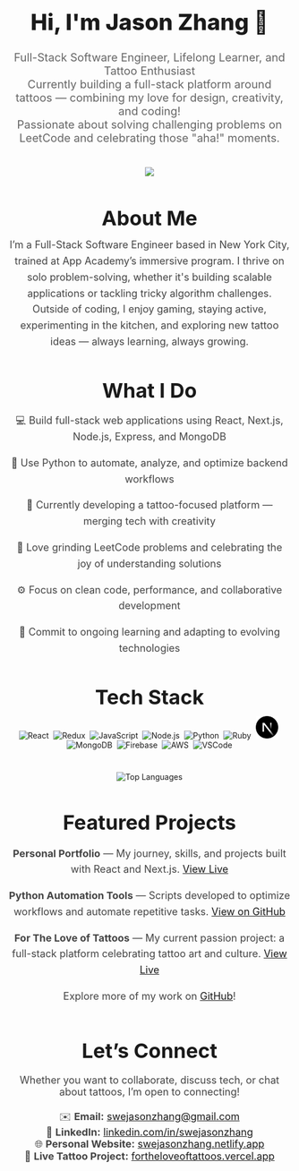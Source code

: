 <!-- Introduction Section -->
<h1 align="center" style="font-size: 40px; font-weight: 800;">
  Hi, I'm Jason Zhang 👋
</h1>
<p align="center" style="font-size: 20px; color: #666; max-width: 700px; margin: 0 auto;">
  Full-Stack Software Engineer, Lifelong Learner, and Tattoo Enthusiast<br />
  Currently building a full-stack platform around tattoos — combining my love for design, creativity, and coding!<br />
  Passionate about solving challenging problems on LeetCode and celebrating those "aha!" moments.  
</p>

<!-- Hero Image Section -->
<div align="center" style="margin: 40px 0;">
  <img src="https://media0.giphy.com/media/v1.Y2lkPTc5MGI3NjExY2hzM2lsYWl4amMzNDU1bXM0Y2ViZjd6YTczZmtnem43MDJzaWhxNCZlcD12MV9pbnRlcm5hbF9naWZfYnlfaWQmY3Q9Zw/qgQUggAC3Pfv687qPC/giphy.gif"/>
</div>

<!-- About Me Section -->
<h2 align="center" style="font-weight: 700; font-size: 36px; margin-bottom: 12px;">
  About Me
</h2>
<p align="center" style="max-width: 680px; font-size: 18px; color: #444; line-height: 1.6; margin: 0 auto 40px;">
  I’m a Full-Stack Software Engineer based in New York City, trained at App Academy’s immersive program.  
  I thrive on solo problem-solving, whether it's building scalable applications or tackling tricky algorithm challenges.  
  Outside of coding, I enjoy gaming, staying active, experimenting in the kitchen, and exploring new tattoo ideas — always learning, always growing.
</p>

<!-- What I Do Section -->
<h2 align="center" style="font-weight: 700; font-size: 36px; margin-bottom: 12px;">
  What I Do
</h2>
<div align="center" style="max-width: 680px; font-size: 18px; color: #444; line-height: 1.6; margin: 0 auto 40px;">
  <p>💻 Build full-stack web applications using React, Next.js, Node.js, Express, and MongoDB</p>
  <p>🐍 Use Python to automate, analyze, and optimize backend workflows</p>
  <p>🎨 Currently developing a tattoo-focused platform — merging tech with creativity</p>
  <p>🧠 Love grinding LeetCode problems and celebrating the joy of understanding solutions</p>
  <p>⚙️ Focus on clean code, performance, and collaborative development</p>
  <p>🌱 Commit to ongoing learning and adapting to evolving technologies</p>
</div>

<!-- Tech Stack Section -->
<h2 align="center" style="font-weight: 700; font-size: 36px; margin-bottom: 12px;">
  Tech Stack
</h2>
<div align="center" style="margin-bottom: 40px;">
  <img src="https://cdn.jsdelivr.net/gh/devicons/devicon/icons/react/react-original.svg" alt="React" width="40" height="40" title="React" />&nbsp;
  <img src="https://cdn.jsdelivr.net/gh/devicons/devicon/icons/redux/redux-original.svg" alt="Redux" width="40" height="40" title="Redux" />&nbsp;
  <img src="https://cdn.jsdelivr.net/gh/devicons/devicon/icons/javascript/javascript-original.svg" alt="JavaScript" width="40" height="40" title="JavaScript" />&nbsp;
  <img src="https://cdn.jsdelivr.net/gh/devicons/devicon/icons/nodejs/nodejs-original.svg" alt="Node.js" width="40" height="40" title="Node.js" />&nbsp;
  <img src="https://cdn.jsdelivr.net/gh/devicons/devicon/icons/python/python-original.svg" alt="Python" width="40" height="40" title="Python" />&nbsp;
  <img src="https://cdn.jsdelivr.net/gh/devicons/devicon/icons/ruby/ruby-original.svg" alt="Ruby" width="40" height="40" title="Ruby" />&nbsp;
  <img src="https://github.com/devicons/devicon/blob/master/icons/nextjs/nextjs-original.svg" alt="Next.js" width="40" height="40" title="Next.js" />&nbsp;
  <img src="https://cdn.jsdelivr.net/gh/devicons/devicon/icons/mongodb/mongodb-original.svg" alt="MongoDB" width="40" height="40" title="MongoDB" />&nbsp;
  <img src="https://cdn.jsdelivr.net/gh/devicons/devicon/icons/firebase/firebase-plain.svg" alt="Firebase" width="40" height="40" title="Firebase" />&nbsp;
  <img src="https://cdn.jsdelivr.net/gh/devicons/devicon/icons/amazonwebservices/amazonwebservices-original-wordmark.svg" alt="AWS" width="40" height="40" title="AWS" />&nbsp;
  <img src="https://cdn.jsdelivr.net/gh/devicons/devicon/icons/vscode/vscode-original.svg" alt="VSCode" width="40" height="40" title="VSCode" />
</div>

<div align="center" style="margin-bottom: 40px;">
  <img src="https://github-readme-stats.vercel.app/api/top-langs/?username=swejasonzhang&layout=compact&theme=radical" alt="Top Languages" />
</div>

<!-- Featured Projects Section -->
<h2 align="center" style="font-weight: 700; font-size: 36px; margin-bottom: 20px;">
  Featured Projects
</h2>
<div align="center" style="max-width: 680px; font-size: 18px; color: #444; line-height: 1.6; margin: 0 auto 60px;">
  <p><strong>Personal Portfolio</strong> — My journey, skills, and projects built with React and Next.js. <a href="https://swejasonzhang.netlify.app/" target="_blank" rel="noopener noreferrer">View Live</a></p>
  <p><strong>Python Automation Tools</strong> — Scripts developed to optimize workflows and automate repetitive tasks. <a href="https://github.com/swejasonzhang" target="_blank" rel="noopener noreferrer">View on GitHub</a></p>
  <p><strong>For The Love of Tattoos</strong> — My current passion project: a full-stack platform celebrating tattoo art and culture. <a href="https://fortheloveoftattoos.vercel.app/" target="_blank" rel="noopener noreferrer">View Live</a></p>
  <p>Explore more of my work on <a href="https://github.com/swejasonzhang" target="_blank" rel="noopener noreferrer">GitHub</a>!</p>
</div>

<!-- Contact Section -->
<h2 align="center" style="font-weight: 700; font-size: 36px; margin-bottom: 20px;">
  Let’s Connect
</h2>
<p align="center" style="font-size: 18px; color: #444; max-width: 680px; margin: 0 auto 60px;">
  Whether you want to collaborate, discuss tech, or chat about tattoos, I’m open to connecting!<br /><br />
  ✉️ <strong>Email:</strong> <a href="mailto:swejasonzhang@gmail.com">swejasonzhang@gmail.com</a><br />
  🔗 <strong>LinkedIn:</strong> <a href="https://www.linkedin.com/in/swejasonzhang" target="_blank" rel="noopener noreferrer">linkedin.com/in/swejasonzhang</a><br />
  🌐 <strong>Personal Website:</strong> <a href="https://swejasonzhang.netlify.app/" target="_blank" rel="noopener noreferrer">swejasonzhang.netlify.app</a><br />
  🎨 <strong>Live Tattoo Project:</strong> <a href="https://fortheloveoftattoos.vercel.app/" target="_blank" rel="noopener noreferrer">fortheloveoftattoos.vercel.app</a>
</p>
